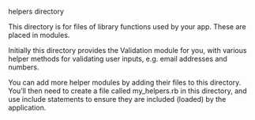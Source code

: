 helpers directory

This directory is for files of library functions used by your app. These are
placed in modules.

Initially this directory provides the Validation module for you, with various
helper methods for validating user inputs, e.g. email addresses and numbers.

You can add more helper modules by adding their files to this directory. You’ll
then need to create a file called my_helpers.rb in this directory, and use
include statements to ensure they are included (loaded) by the application.